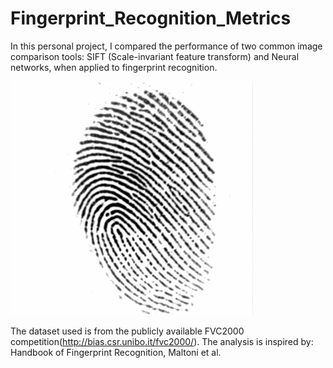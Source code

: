 # Fingerprint_Recognition_Metrics

In this personal project, I compared the performance of two common image comparison tools: SIFT (Scale-invariant feature transform) and Neural networks, when applied to fingerprint recognition. 


![Participant](Images/101_1.png)

The dataset used is from the publicly available FVC2000 competition(http://bias.csr.unibo.it/fvc2000/).
The analysis is inspired by: Handbook of Fingerprint Recognition, Maltoni et al.

